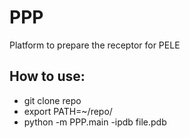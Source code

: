 # PPP
Platform to prepare the receptor for PELE

## How to use:

- git clone repo
- export PATH=~/repo/
- python -m PPP.main -ipdb file.pdb

